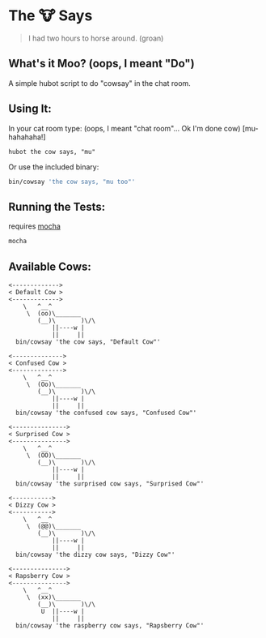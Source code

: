 # The :cow: Says
> I had two hours to horse around. (groan)

## What's it Moo? (oops, I meant "Do")
A simple hubot script to do "cowsay" in the chat room.

## Using It:
In your cat room type: (oops, I meant "chat room"... Ok I'm done cow) [mu-hahahaha!]
  ```
  hubot the cow says, "mu"
  ```
Or use the included binary:
  ```bash
  bin/cowsay 'the cow says, "mu too"'
  ```
  
## Running the Tests:
requires [mocha](http://mochajs.org/)
  ```bash
  mocha
  ````
## Available Cows:
```
<------------->
< Default Cow >
<------------->
    \   ^__^
     \  (oo)\_______
        (__)\       )\/\
            ||----w |
            ||     ||
  bin/cowsay 'the cow says, "Default Cow"'

<-------------->
< Confused Cow >
<-------------->
    \   ^__^
     \  (Oo)\_______
        (__)\       )\/\
            ||----w |
            ||     ||
  bin/cowsay 'the confused cow says, "Confused Cow"'

<--------------->
< Surprised Cow >
<--------------->
    \   ^__^
     \  (OO)\_______
        (__)\       )\/\
            ||----w |
            ||     ||
  bin/cowsay 'the surprised cow says, "Surprised Cow"'

<----------->
< Dizzy Cow >
<----------->
    \   ^__^
     \  (@@)\_______
        (__)\       )\/\
            ||----w |
            ||     ||
  bin/cowsay 'the dizzy cow says, "Dizzy Cow"'

<--------------->
< Rapsberry Cow >
<--------------->
    \   ^__^
     \  (xx)\_______
        (__)\       )\/\
         U  ||----w |
            ||     ||
  bin/cowsay 'the raspberry cow says, "Rapsberry Cow"'
```
